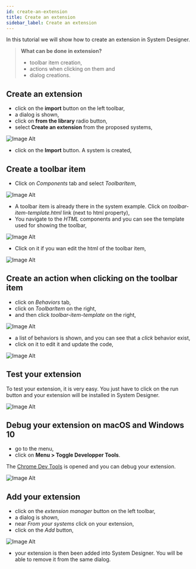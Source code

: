 ```yaml
---
id: create-an-extension
title: Create an extension
sidebar_label: Create an extension
---
```


In this tutorial we will show how to create an extension in System Designer.

>**What can be done in extension?**
>
>- toolbar item creation,
>- actions when clicking on them and
>- dialog creations.

## Create an extension

* click on the **import** button on the left toolbar,
* a dialog is shown,
* click on **from the library** radio button,
* select **Create an extension** from the proposed systems,

![Image Alt](../img/2862ba5-import.png)

* click on the **Import** button. A system is created,

## Create a toolbar item

* Click on *Components* tab and select *ToolbarItem*,

![Image Alt](../img/a28d8e4-toolbar.png)

* A toolbar item is already there in the system example. Click on *toolbar-item-template.html* link (next to html property),
* You navigate to the *HTML* components and you can see the template used for showing the toolbar,

![Image Alt](../img/7082ea1-html.png)

* Click on it if you wan edit the html of the toolbar item,

![Image Alt](../img/b3b308a-html-code.png)

## Create an action when clicking on the toolbar item

* click on *Behaviors* tab,
* click on *ToolbarItem* on the right,
* and then click *toolbar-item-template* on the right,

![Image Alt](../img/d0193e5-click.png)

* a list of behaviors is shown, and you can see that a *click* behavior exist,
* click on it to edit it and update the code,

![Image Alt](../img/336d79e-behavior.png)

## Test your extension

To test your extension, it is very easy. You just have to click on the run button and your extension will be installed in System Designer.

![Image Alt](../img/8f12ab7-run.png)

## Debug your extension on macOS and Windows 10

* go to the menu,
* click on **Menu > Toggle Developper Tools**.

The [Chrome Dev Tools](https://developers.google.com/web/tools/chrome-devtools/) is opened and you can debug your extension.

![Image Alt](../img/f0d8235-extension-debug.png)

## Add your extension

* click on the *extension manager* button on the left toolbar,
* a dialog is shown,
* near *From your systems* click on your extension,
* click on the *Add* button,

![Image Alt](../img/435ffe9-ext-man.png)

* your extension is then been added into System Designer. You will be able to remove it from the same dialog.